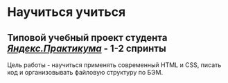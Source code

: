 # Научиться учиться
## Типовой учебный проект студента [*Яндекс.Практикума*](https://praktikum.yandex.ru) - 1-2 спринты

Цель работы - научиться применять современный HTML и CSS, писать код и организовывать файловую структуру по БЭМ. 

